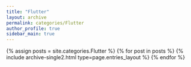 ```yaml
---
title: "Flutter"
layout: archive
permalink: categories/Flutter
author_profile: true
sidebar_main: true
---
```


{% assign posts = site.categories.Flutter %}
{% for post in posts %} {% include archive-single2.html type=page.entries_layout %} {% endfor %}